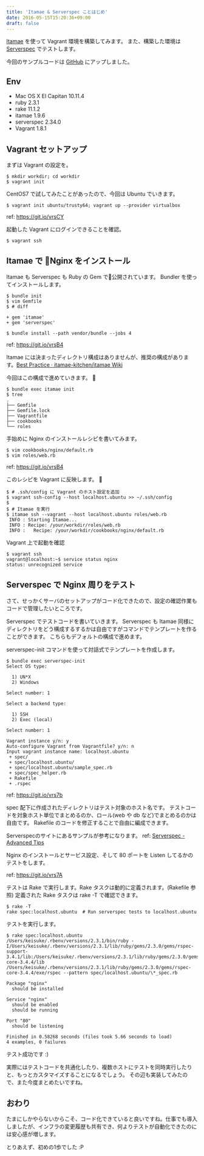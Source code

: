 ```yaml
---
title: 'Itamae & Serverspec ことはじめ'
date: 2016-05-15T15:20:36+09:00
draft: false
---
```


[Itamae](https://github.com/itamae-kitchen/itamae) を使って Vagrant 環境を構築してみます。
また、構築した環境は [Serverspec](http://serverspec.org/) でテストします。

今回のサンプルコードは [GitHub](https://github.com/mknkisk/itamae-samples) にアップしました。

## Env

* Mac OS X El Capitan 10.11.4
* ruby 2.3.1
* rake 11.1.2
* itamae 1.9.6
* serverspec 2.34.0
* Vagrant 1.8.1

## Vagrant セットアップ

まずは Vagrant の設定を。

```
$ mkdir workdir; cd workdir
$ vagrant init
```

CentOS7 で試してみたことがあったので、今回は Ubuntu でいきます。

```
$ vagrant init ubuntu/trusty64; vagrant up --provider virtualbox
```

ref: https://git.io/vrsCY

起動した Vagrant にログインできることを確認。

```
$ vagrant ssh
```

## Itamae で Nginx をインストール

Itamae も Serverspec も Ruby の Gem で公開されています。
Bundler を使ってインストールします。

```
$ bundle init
$ vim Gemfile
$ # diff

+ gem 'itamae'
+ gem 'serverspec'

$ bundle install --path vendor/bundle --jobs 4
```

ref: https://git.io/vrsB4

Itamae には決まったディレクトリ構成はありませんが、推奨の構成があります。[Best Practice · itamae-kitchen/itamae
Wiki](https://github.com/itamae-kitchen/itamae/wiki/Best-Practice#directory-structure)

今回はこの構成で進めていきます。

```
$ bundle exec itamae init
$ tree
.
├── Gemfile
├── Gemfile.lock
├── Vagrantfile
├── cookbooks
└── roles
```

手始めに Nginx のインストールレシピを書いてみます。

```
$ vim cookbooks/nginx/default.rb
$ vim roles/web.rb
```

ref: https://git.io/vrsB4

このレシピを Vagrant に反映します。

```
$ # .ssh/config に Vagrant のホスト設定を追加
$ vagrant ssh-config --host localhost.ubuntu >> ~/.ssh/config
$
$ # Itamae を実行
$ itamae ssh --vagrant --host localhost.ubuntu roles/web.rb
 INFO : Starting Itamae...
 INFO : Recipe: /your/workdir/roles/web.rb
 INFO :   Recipe: /your/workdir/cookbooks/nginx/default.rb
```

Vagrant 上で起動を確認

```
$ vagrant ssh
vagrant@localhost:~$ service status nginx
status: unrecognized service
```

## Serverspec で Nginx 周りをテスト

さて、せっかくサーバのセットアップがコード化できたので、設定の確認作業もコードで管理したいところです。

Serverspec でテストコードを書いていきます。
Serverspec も Itamae 同様にディレクトリをどう構成するするかは自由ですがコマンドでテンプレートを作ることができます。
こちらもデフォルトの構成で進めます。

serverspec-init コマンドを使って対話式でテンプレートを作成します。

```
$ bundle exec serverspec-init
Select OS type:

  1) UN*X
  2) Windows

Select number: 1

Select a backend type:

  1) SSH
  2) Exec (local)

Select number: 1

Vagrant instance y/n: y
Auto-configure Vagrant from Vagrantfile? y/n: n
Input vagrant instance name: localhost.ubuntu
 + spec/
 + spec/localhost.ubuntu/
 + spec/localhost.ubuntu/sample_spec.rb
 + spec/spec_helper.rb
 + Rakefile
 + .rspec
```

ref: https://git.io/vrs7b

spec 配下に作成されたディレクトリはテスト対象のホスト名です。
テストコードを対象ホスト単位でまとめるのか、ロール(web や db など)でまとめるのかは自由です。
Rakefile のコードを修正することで自由に編成できます。

Serverspecのサイトにあるサンプルが参考になります。
ref: [Serverspec - Advanced Tips](http://serverspec.org/advanced_tips.html)

Nginx のインストールとサービス設定、そして 80 ポートを Listen してるかのテストをします。

ref: https://git.io/vrs7A

テストは Rake で実行します。Rake タスクは動的に定義されます。(Rakefile 参照)
定義された Rake タスクは rake -T で確認できます。

```
$ rake -T
rake spec:localhost.ubuntu  # Run serverspec tests to localhost.ubuntu
```

テストを実行します。

```
$ rake spec:localhost.ubuntu
/Users/keisuke/.rbenv/versions/2.3.1/bin/ruby -I/Users/keisuke/.rbenv/versions/2.3.1/lib/ruby/gems/2.3.0/gems/rspec-support-3.4.1/lib:/Users/keisuke/.rbenv/versions/2.3.1/lib/ruby/gems/2.3.0/gems/rspec-core-3.4.4/lib /Users/keisuke/.rbenv/versions/2.3.1/lib/ruby/gems/2.3.0/gems/rspec-core-3.4.4/exe/rspec --pattern spec/localhost.ubuntu/\*_spec.rb

Package "nginx"
  should be installed

Service "nginx"
  should be enabled
  should be running

Port "80"
  should be listening

Finished in 0.58268 seconds (files took 5.66 seconds to load)
4 examples, 0 failures
```

テスト成功です :)

実際にはテストコードを共通化したり、複数ホストにテストを同時実行したりと、もっとカスタマイズすることになるでしょう。
その辺も実装してみたので、また今度まとめたいですね。

## おわり

たまにしかやらないからこそ、コード化できていると良いですね。仕事でも導入しましたが、インフラの変更履歴も共有でき、何よりテストが自動化できたのには安心感が増します。

とりあえず、初めの1歩でした :P
